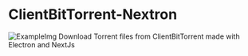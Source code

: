 # ClientBitTorrent-Nextron

![ExampleImg](https://github.com/guimaraesdev0/QbitClient-Nextron/blob/main/print.jpg?raw=true)
Download Torrent files from ClientBitTorrent made with Electron and NextJs
